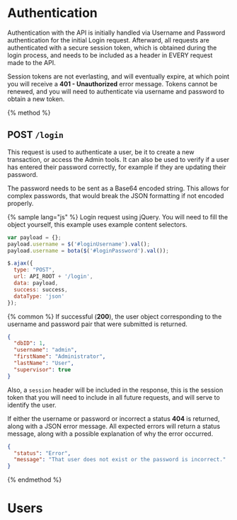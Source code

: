 # Authentication
Authentication with the API is initially handled via Username and Password authentication for the initial Login request. Afterward, all requests are authenticated with a secure session token, which is obtained during the login process, and needs to be included as a header in EVERY request made to the API.

Session tokens are not everlasting, and will eventually expire, at which point you will receive a **401 - Unauthorized** error message. Tokens cannot be renewed, and you will need to authenticate via username and password to obtain a new token.

{% method %}
## POST `/login`

This request is used to authenticate a user, be it to create a new transaction, or access the Admin tools. It can also be used to verify if a user has entered their password correctly, for example if they are updating their password.

The password needs to be sent as a Base64 encoded string. This allows for complex passwords, that would break the JSON formatting if not encoded properly.

{% sample lang="js" %}
Login request using jQuery. You will need to fill the object yourself, this example uses example content selectors.

```js
var payload = {};
payload.username = $('#loginUsername').val();
payload.username = bota($('#loginPassword').val());

$.ajax({
  type: "POST",
  url: API_ROOT + '/login',
  data: payload,
  success: success,
  dataType: 'json'
});
```

{% common %}
If successful (**200**), the user object corresponding to the username and password pair that were submitted is returned.

```json
{
  "dbID": 1,
  "username": "admin",
  "firstName": "Administrator",
  "lastName": "User",
  "supervisor": true
}
```
Also, a `session` header will be included in the response, this is the session token that you will need to include in all future requests, and will serve to identify the user.

If either the username or password or incorrect a status **404** is returned, along with a JSON error message. All expected errors will return a status message, along with a possible explanation of why the error occurred.

```json
{
  "status": "Error",
  "message": "That user does not exist or the password is incorrect."
}
```
{% endmethod %}

# Users

